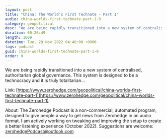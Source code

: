 ```yaml
---
layout: post
title: "China: The World's First Technate - Part 1"
audio: china-worlds-first-technate-part-1-0
category: geopolitical
desc: "We are being rapidly transitioned into a new system of centralised, authoritarian global governance. This system is designed to be a technocracy and it is truly totalitarian..."
duration: 00:26:49
length: 1609
datetime: Tue, 29 Nov 2022 04:40:00 +0000
tags: podcast
guid: china-worlds-first-technate-part-1-0
order: 0
---
```

We are being rapidly transitioned into a new system of centralised, authoritarian global governance. This system is designed to be a technocracy and it is truly totalitarian...

Link: [https://www.zerohedge.com/geopolitical/china-worlds-first-technate-part-1](https://www.zerohedge.com/geopolitical/china-worlds-first-technate-part-1)

About: The Zerohedge Podcast is a non-commercial, automated program, designed to give people a way to get news from Zerohedge in an audio format.  I am actively working on tweaking and improving the setup to create a better listening experience (October 2022).  Suggestions are welcome: [zerohedgePodcast@outlook.com](mailto:zerohedgePodcast@outlook.com)